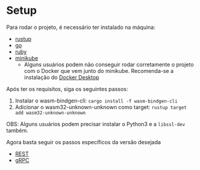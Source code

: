 # Setup

Para rodar o projeto, é necessário ter instalado na máquina:

- [rustup](https://rustup.rs/)
- [go](https://go.dev/doc/install)
- [ruby](https://www.ruby-lang.org/pt/downloads/)
- [minikube](https://minikube.sigs.k8s.io/docs/start/)
  - Alguns usuários podem não conseguir rodar corretamente o projeto com o Docker que vem junto do minikube. Recomenda-se a instalação do [Docker Desktop](https://docs.docker.com/desktop/)

Após ter os requisitos, siga os seguintes passos:

1. Instalar o wasm-bindgen-cli:
    `cargo install -f wasm-bindgen-cli`
2. Adicionar o wasm32-unknown-unknown como target:
    `rustup target add wasm32-unknown-unknown`

OBS: Alguns usuários podem precisar instalar o Python3 e a `libssl-dev` também.

Agora basta seguir os passos específicos da versão desejada  

- [REST](rest/README-rest.md)  
- [gRPC](grpc/README.md)
